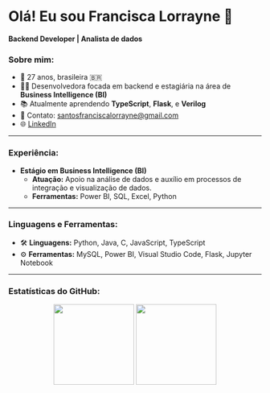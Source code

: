 # Olá! Eu sou Francisca Lorrayne 👋

**Backend Developer | Analista de dados**
### Sobre mim:
- 🎂 27 anos, brasileira 🇧🇷  
- 👩‍💻 Desenvolvedora focada em backend e estagiária na área de **Business Intelligence (BI)**  
- 📚 Atualmente aprendendo **TypeScript**, **Flask**, e **Verilog**  
- 💌 Contato: santosfranciscalorrayne@gmail.com  
- 🌐 [LinkedIn](https://www.linkedin.com/in/francisca-lorrayne-588165227/)  

---

### Experiência:
- **Estágio em Business Intelligence (BI)**  
  - **Atuação:** Apoio na análise de dados e auxílio em processos de integração e visualização de dados.
  - **Ferramentas:** Power BI, SQL, Excel, Python

---

### Linguagens e Ferramentas:
- 🛠️ **Linguagens:** Python, Java, C, JavaScript, TypeScript  
- ⚙️ **Ferramentas:** MySQL, Power BI, Visual Studio Code, Flask, Jupyter Notebook  

---

### Estatísticas do GitHub:
<div align="center">
  <img height="160em" src="https://github-readme-stats-sigma-five.vercel.app/api?username=franciscalorraynes&show_icons=true&theme=radical&include_all_commits=true&count_private=true"/>
  <img height="160em" src="https://github-readme-stats.vercel.app/api/top-langs/?username=franciscalorraynes&layout=compact&theme=radical"/>
</div>

